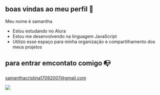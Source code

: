 ## boas vindas ao meu perfil 💛

Meu nome é samantha

- Estou estudando no Alura
- Estou me desenvolvendo na linguagem JavaScript
- Utilizo esse espaço para minha organização e compartilhamento dos meus projetos

## para entrar emcontato comigo 📭
 
  samanthacristina17092007@gmail.com

![](  https://media1.tenor.com/m/Ojl7Cdv6yB0AAAAC/rainbow-spongebob.gif)
